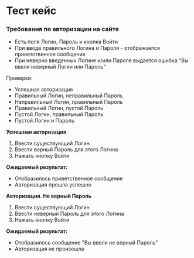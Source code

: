 # Тест кейс   
### Требования по авторизации на сайте     
- Есть поля Логин, Пароль и кнопка Войти   
- При вводе правильного Логина и Пароля - отображается приветственное сообщение   
- При неверно введенных Логине и/или Пароле выдается ошибка "Вы ввели неверный Логин или Пароль"       

Проверки:    
- Успешная авторизация  
- Правильный Логин, неправильный Пароль   
- Неправильный Логин, правильный Пароль   
- Правильный Логин, пустой Пароль   
- Пустой Логин, правильный Пароль   
- Пустой Логин и Пароль     

**Успешная авторизация**    
1. Ввести существующий Логин  
2. Ввести верный Пароль для этого Логина   
3. Нажать кнопку Войти    

**Ожидаемый результат:**    
- Отобразилось приветственное сообщение   
- Авторизация прошла успешно      

**Авторизация. Не верный Пароль**   
1. Ввести существующий Логин    
2. Ввести неверный Пароль для этого Логина    
3. Нажать кнопку Войти    

**Ожидаемый результат:**     
- Отобразилось сообщение "Вы ввели не верный Пароль"   
- Авторизация не произошла   
